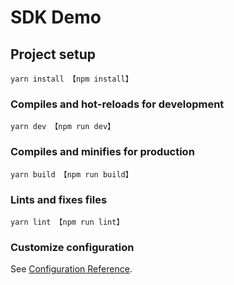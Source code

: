 # SDK Demo

## Project setup
```
yarn install 【npm install】
```

### Compiles and hot-reloads for development
```
yarn dev 【npm run dev】
```

### Compiles and minifies for production
```
yarn build 【npm run build】
```

### Lints and fixes files
```
yarn lint 【npm run lint】
```

### Customize configuration
See [Configuration Reference](https://cli.vuejs.org/config/).
